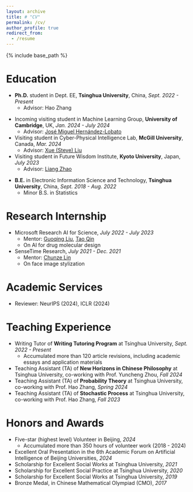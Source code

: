 ```yaml
---
layout: archive
title: # "CV"
permalink: /cv/
author_profile: true
redirect_from:
  - /resume
---
```


{% include base_path %}

Education
======

* **Ph.D.** student in Dept. EE, **Tsinghua University**, China, _Sept. 2022 - Present_
  * Advisor: Hao Zhang

- Incoming visiting student in Machine Learning Group, **University of Cambridge**, UK, _Jan. 2024 - July 2024_
  - Advisor: [José Miguel Hernández-Lobato](https://jmhl.org/)
- Visiting student in Cyber-Physical Intelligence Lab, **McGill University**, Canada, _Mar. 2024_
  - Advisor: [Xue (Steve) Liu](https://cs.mcgill.ca/~xueliu/site/intro.html)
- Visiting student in Future Wisdom Institute, **Kyoto University**, Japan, _July 2023_
  - Advisor: [Liang Zhao](https://aw.gsais.kyoto-u.ac.jp/en)

* **B.E.** in Electronic Information Science and Technology, **Tsinghua University**, China, _Sept. 2018 - Aug. 2022_
  * Minor B.S. in Statistics

Research Internship
======

* Microsoft Research AI for Science, _July 2022 - July 2023_
  * Mentor: [Guoqing Liu](https://fiberleif.github.io/), [Tao Qin](https://www.microsoft.com/en-us/research/people/taoqin/)
  * On AI for drug molecular design
* SenseTime Research, _July 2021 - Dec. 2021_
  * Mentor: [Chunze Lin](https://linchunze.github.io/)
  * On face image stylization

# Academic Services

- Reviewer: NeurIPS (2024), ICLR (2024)

Teaching Experience
======

* Writing Tutor of **Writing Tutoring Program** at Tsinghua University, _Sept. 2022 - Present_
  * Accumulated more than 120 article revisions, including academic essays and application materials
* Teaching Assistant (TA) of **New Horizons in Chinese Philosophy** at Tsinghua University, co-working with Prof. Yuncheng Zhou, _Fall 2024_
* Teaching Assistant (TA) of **Probability Theory** at Tsinghua University, co-working with Prof. Hao Zhang, _Spring 2024_
* Teaching Assistant (TA) of **Stochastic Process** at Tsinghua University, co-working with Prof. Hao Zhang, _Fall 2023_

# Honors and Awards

* Five-star (highest level) Volunteer in Beijing, _2024_
  * Accumulated more than 350 hours of volunteer work (2018 - 2024)
* Excellent Oral Presentation in the 6th Academic Forum on Artificial Intelligence of Beijing Universities, _2024_
* Scholarship for Excellent Social Works at Tsinghua University, _2021_
* Scholarship for Excellent Social Practice at Tsinghua University, _2020_
* Scholarship for Excellent Social Works at Tsinghua University, _2019_
* Bronze Medal, in Chinese Mathematical Olympiad (CMO), _2017_
